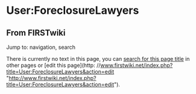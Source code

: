 # User:ForeclosureLawyers

## From FIRSTwiki

Jump to: navigation, search

There is currently no text in this page, you can [search for this page title](Special:Search/ForeclosureLawyers "Special:Search/ForeclosureLawyers") in other pages or [edit this page](http:
//www.firstwiki.net/index.php?title=User:ForeclosureLawyers&action=edit "http://www.firstwiki.net/index.php?title=User:ForeclosureLawyers&action=edit").
